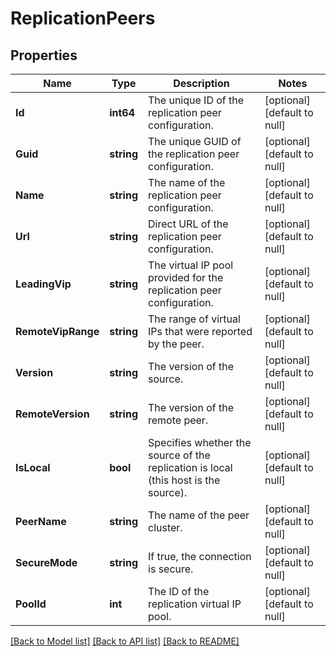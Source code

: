 # ReplicationPeers

## Properties
Name | Type | Description | Notes
------------ | ------------- | ------------- | -------------
**Id** | **int64** | The unique ID of the replication peer configuration. | [optional] [default to null]
**Guid** | **string** | The unique GUID of the replication peer configuration. | [optional] [default to null]
**Name** | **string** | The name of the replication peer configuration. | [optional] [default to null]
**Url** | **string** | Direct URL of the replication peer configuration. | [optional] [default to null]
**LeadingVip** | **string** | The virtual IP pool provided for the replication peer configuration. | [optional] [default to null]
**RemoteVipRange** | **string** | The range of virtual IPs that were reported by the peer. | [optional] [default to null]
**Version** | **string** | The version of the source. | [optional] [default to null]
**RemoteVersion** | **string** | The version of the remote peer. | [optional] [default to null]
**IsLocal** | **bool** | Specifies whether the source of the replication is local (this host is the source). | [optional] [default to null]
**PeerName** | **string** | The name of the peer cluster. | [optional] [default to null]
**SecureMode** | **string** | If true, the connection is secure. | [optional] [default to null]
**PoolId** | **int** | The ID of the replication virtual IP pool. | [optional] [default to null]

[[Back to Model list]](../README.md#documentation-for-models) [[Back to API list]](../README.md#documentation-for-api-endpoints) [[Back to README]](../README.md)

